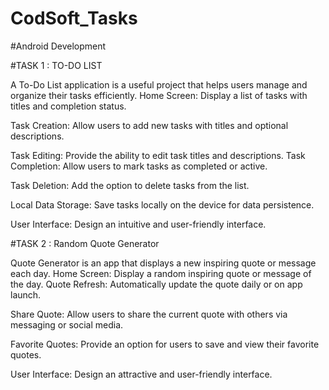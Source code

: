 # CodSoft_Tasks
#Android Development

#TASK 1 : TO-DO LIST

A To-Do List application is a useful project that helps users manage and organize their tasks efficiently.
Home Screen: Display a list of tasks with titles and completion status.

Task Creation: Allow users to add new tasks with titles and optional descriptions.

Task Editing: Provide the ability to edit task titles and descriptions.
Task Completion: Allow users to mark tasks as completed or active.

Task Deletion: Add the option to delete tasks from the list.

Local Data Storage: Save tasks locally on the device for data persistence.

User Interface: Design an intuitive and user-friendly interface.

#TASK 2 : Random Quote Generator

Quote Generator is an app that displays a new inspiring quote or message each day.
Home Screen: Display a random inspiring quote or message of the day.
Quote Refresh: Automatically update the quote daily or on app launch.

Share Quote: Allow users to share the current quote with others via messaging or social media.

Favorite Quotes: Provide an option for users to save and view their favorite quotes.

User Interface: Design an attractive and user-friendly interface.
